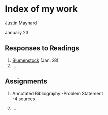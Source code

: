 # Index of my work

Justin Maynard

January 23

## Responses to Readings

1. [Blumenstock](https://github.com/justinwmaynard/workshop/blob/master/blumenstock.md) (Jan. 28)
2. ...


## Assignments

1. Annotated Bibliography
  -Problem Statement  
  -4 sources  

2. ...
